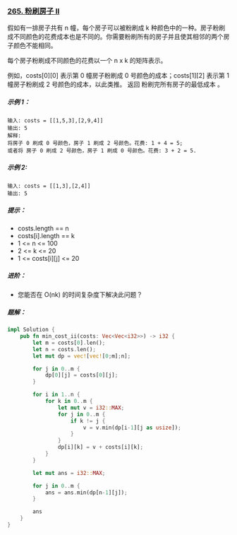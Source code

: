 ### [265. 粉刷房子 II](https://leetcode.cn/problems/paint-house-ii/)
假如有一排房子共有 n 幢，每个房子可以被粉刷成 k 种颜色中的一种。房子粉刷成不同颜色的花费成本也是不同的。你需要粉刷所有的房子并且使其相邻的两个房子颜色不能相同。

每个房子粉刷成不同颜色的花费以一个 n x k 的矩阵表示。

例如，costs[0][0] 表示第 0 幢房子粉刷成 0 号颜色的成本；costs[1][2] 表示第 1 幢房子粉刷成 2 号颜色的成本，以此类推。
返回 粉刷完所有房子的最低成本 。



##### 示例 1：
```
输入: costs = [[1,5,3],[2,9,4]]
输出: 5
解释:
将房子 0 刷成 0 号颜色，房子 1 刷成 2 号颜色。花费: 1 + 4 = 5;
或者将 房子 0 刷成 2 号颜色，房子 1 刷成 0 号颜色。花费: 3 + 2 = 5.
```

##### 示例 2:
```
输入: costs = [[1,3],[2,4]]
输出: 5
```

##### 提示：
- costs.length == n
- costs[i].length == k
- 1 <= n <= 100
- 2 <= k <= 20
- 1 <= costs[i][j] <= 20


##### 进阶：
- 您能否在 O(nk) 的时间复杂度下解决此问题？

##### 题解：
```rust
impl Solution {
    pub fn min_cost_ii(costs: Vec<Vec<i32>>) -> i32 {
        let m = costs[0].len();
        let n = costs.len();
        let mut dp = vec![vec![0;m];n];

        for j in 0..m {
            dp[0][j] = costs[0][j];
        }

        for i in 1..n {
            for k in 0..m {
                let mut v = i32::MAX;
                for j in 0..m {
                    if k != j {
                        v = v.min(dp[i-1][j as usize]);
                    }
                }
                dp[i][k] = v + costs[i][k];
            }
        }

        let mut ans = i32::MAX;

        for j in 0..m {
            ans = ans.min(dp[n-1][j]);
        }

        ans
    }
}
```
